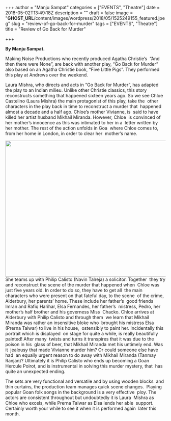 +++
author = "Manju Sampat"
categories = ["EVENTS", "Theatre"]
date = 2018-05-02T13:49:18Z
description = ""
draft = false
image = "__GHOST_URL__/content/images/wordpress/2018/05/1525249155_featured.jpeg"
slug = "review-of-go-back-for-murder"
tags = ["EVENTS", "Theatre"]
title = "Review of Go Back for Murder"

+++


<p><strong>By Manju Sampat.</strong></p>
<p>Making Noise Productions who recently produced Agatha Christie’s  “And then there were None”, are back with another play, “Go Back for Murder” also based on an Agatha Christie book, “Five Little Pigs”. They performed this play at Andrews over the weekend.</p>
<p>Laura Mishra, who directs and acts in “Go Back for Murder”, has adapted the play to an Indian milieu. Unlike other Christie classics, this story  reconstructs something that happened sixteen years ago. So we see Chloe  Castelino (Laura Mishra) the main protagonist of this play, take the  other characters in the play back in time to reconstruct a murder that  happened almost a decade and a half ago. Chloe’s mother Vivianne, is  said to have killed her artist husband Mikhail Miranda. However, Chloe  is convinced of her mother’s innocence as this was intimated to her in a  letter written by her mother. The rest of the action unfolds in Goa  where Chloe comes to, from her home in London, in order to clear her  mother’s name.</p>
<p><img loading="lazy" class="aligncenter size-full wp-image-12429" src="https://i0.wp.com/bandra.info/wp-content/uploads/2018/05/IMG_7619_full.jpg?resize=640%2C427&#038;ssl=1" alt="" width="640" height="427" srcset="https://i0.wp.com/bandra.info/wp-content/uploads/2018/05/IMG_7619_full.jpg?w=640&amp;ssl=1 640w, https://i0.wp.com/bandra.info/wp-content/uploads/2018/05/IMG_7619_full.jpg?resize=500%2C334&amp;ssl=1 500w, https://i0.wp.com/bandra.info/wp-content/uploads/2018/05/IMG_7619_full.jpg?resize=600%2C400&amp;ssl=1 600w" sizes="(max-width: 640px) 100vw, 640px" data-recalc-dims="1" />She teams up with Philip Calisto (Navin Talreja) a solicitor. Together  they try and reconstruct the scene of the murder that happened when  Chloe was just five years old. In order to do so, they have to get all  the main characters who were present on that fateful day, to the scene  of the crime, Alderbury, her parents’ home. These include her father’s  good friends Imran and Rafiq Harihar, Elsa Fernandes, her father’s  mistress, Pedro, her mother’s half brother and his governess Miss  Chacko. Chloe arrives at Alderbury with Philip Calisto and through them  we learn that Mikhail Miranda was rather an insensitive bloke who  brought his mistress Elsa (Prerna Talwar) to live in his house,  ostensibly to paint her. Incidentally this portrait which is displayed  on stage for quite a while, is really beautifully painted! After many  twists and turns it transpires that it was due to the poison in his  glass of beer, that Mikhail Miranda met his untimely end. Was it  jealousy that made Vivianne murder him? Or could someone else have had  an equally urgent reason to do away with Mikhail Miranda (Tanmay  Ranjan)? Ultimately it is Philip Calisto who ends up becoming a Goan  Hercule Poirot, and is instrumental in solving this murder mystery, that  has quite an unexpected ending.</p>
<p>The sets are very functional and versatile and by using wooden blocks  and thin curtains, the production team manages quick scene changes.  Playing popular Goan folk songs in the background is a very effective  ploy. The actors are consistent throughout but undoubtedly it is Laura  Mishra as Chloe who excels, while Prerna Talwar as Elsa lends her able  support. Certainly worth your while to see it when it is performed again  later this month.</p>



